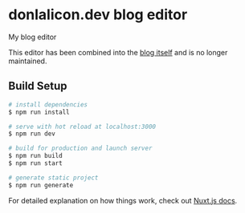 # donlalicon.dev blog editor

My blog editor

This editor has been combined into the [blog itself](https://github.com/angheloko/donlalicon-editor) and is no longer maintained.

## Build Setup

``` bash
# install dependencies
$ npm run install

# serve with hot reload at localhost:3000
$ npm run dev

# build for production and launch server
$ npm run build
$ npm run start

# generate static project
$ npm run generate
```

For detailed explanation on how things work, check out [Nuxt.js docs](https://nuxtjs.org).
